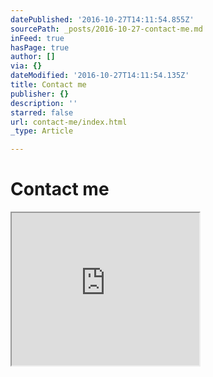 ```yaml
---
datePublished: '2016-10-27T14:11:54.855Z'
sourcePath: _posts/2016-10-27-contact-me.md
inFeed: true
hasPage: true
author: []
via: {}
dateModified: '2016-10-27T14:11:54.135Z'
title: Contact me
publisher: {}
description: ''
starred: false
url: contact-me/index.html
_type: Article

---
```

# Contact me

<iframe src="https://the-grid.github.io/ed-userhtml/?g=eJw9j8sKwjAURH-lZG_SCrVRjOLCqqWIUlR0I7W5TaPGlCQ-Pt_6XJ5hZpjpy9LkCjxrCoYq52rbI4TrwmKhtTgDLrQipTbKEk6ABPFoVi_TDILdKRyXeZxQu1h1qbbRfPloZTSJ9vQYRNtJOF2P40Bt0l3cpiNyk3B_1QxBHYBz4MyZKyDvLrmrGIo6PvIqkKJyDIV-A-9ZB204GIYaVrkR8vKz_IVv3keDVOdcXgTGuE8-pwZP0nRIwQ" height="244" style=""></iframe>